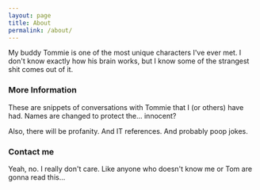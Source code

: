 ```yaml
---
layout: page
title: About
permalink: /about/
---
```


My buddy Tommie is one of the most unique characters I've ever met. I don't know exactly how his brain works, but I know some of the strangest shit comes out of it. 

### More Information

These are snippets of conversations with Tommie that I (or others) have had. Names are changed to protect the... innocent?

Also, there will be profanity. And IT references. And probably poop jokes.

### Contact me

Yeah, no. I really don't care. Like anyone who doesn't know me or Tom are gonna read this...